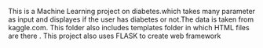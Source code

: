 This is a Machine Learning project on diabetes.which takes many parameter as input and displayes if the user has diabetes or not.The data is taken from kaggle.com.
This folder also includes templates folder in which HTML files are there .
This project also uses FLASK to create web framework

